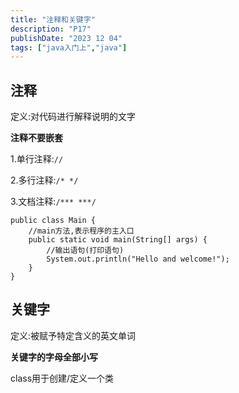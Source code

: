 ```yaml
---
title: "注释和关键字"
description: "P17"
publishDate: "2023 12 04"
tags: ["java入门上","java"]
---
```


## 注释

定义:对代码进行解释说明的文字

**注释不要嵌套**

1.单行注释:`//`

2.多行注释:`/* */`

3.文档注释:`/*** ***/`

```
public class Main {
    //main方法,表示程序的主入口
    public static void main(String[] args) {
        //输出语句(打印语句)
        System.out.println("Hello and welcome!");
    }
}
```

## 关键字

定义:被赋予特定含义的英文单词

**关键字的字母全部小写**

class用于创建/定义一个类